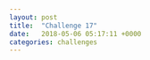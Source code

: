 ```yaml
---
layout: post
title:  "Challenge 17"
date:   2018-05-06 05:17:11 +0000
categories: challenges
---
```

